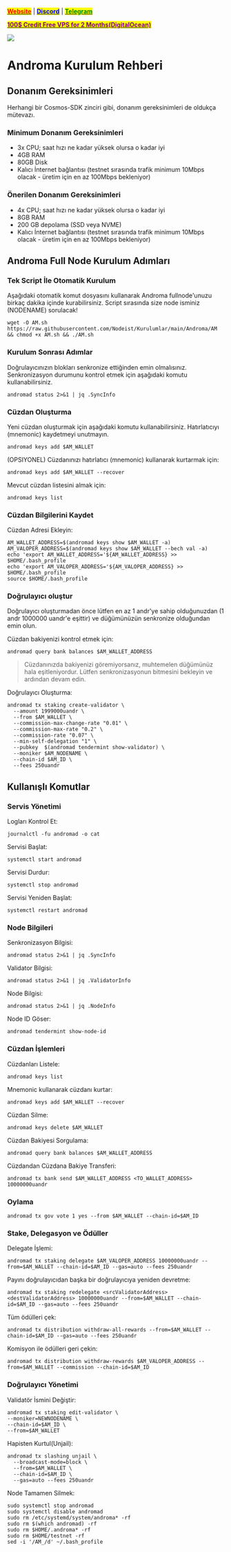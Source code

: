 &#x20;                                                       [<mark style="color:red;">**Website**</mark>](https://nodeist.net/) | [<mark style="color:blue;">**Discord**</mark>](https://discord.gg/ypx7mJ6Zzb) | [<mark style="color:green;">**Telegram**</mark>](https://t.me/noodeist)

&#x20;                                     [<mark style="color:purple;">**100$ Credit Free VPS for 2 Months(DigitalOcean)**</mark>](https://www.digitalocean.com/?refcode=410c988c8b3e&utm_campaign=Referral_Invite&utm_medium=Referral_Program&utm_source=badge)

![](https://i.hizliresim.com/nag1291.png)

# Androma Kurulum Rehberi
## Donanım Gereksinimleri
Herhangi bir Cosmos-SDK zinciri gibi, donanım gereksinimleri de oldukça mütevazı.

### Minimum Donanım Gereksinimleri
 - 3x CPU; saat hızı ne kadar yüksek olursa o kadar iyi
 - 4GB RAM
 - 80GB Disk
 - Kalıcı İnternet bağlantısı (testnet sırasında trafik minimum 10Mbps olacak - üretim için en az 100Mbps bekleniyor)

### Önerilen Donanım Gereksinimleri
 - 4x CPU; saat hızı ne kadar yüksek olursa o kadar iyi
 - 8GB RAM
 - 200 GB depolama (SSD veya NVME)
 - Kalıcı İnternet bağlantısı (testnet sırasında trafik minimum 10Mbps olacak - üretim için en az 100Mbps bekleniyor)

## Androma Full Node Kurulum Adımları
### Tek Script İle Otomatik Kurulum
Aşağıdaki otomatik komut dosyasını kullanarak Androma fullnode'unuzu birkaç dakika içinde kurabilirsiniz.
Script sırasında size node isminiz (NODENAME) sorulacak!


```
wget -O AM.sh https://raw.githubusercontent.com/Nodeist/Kurulumlar/main/Androma/AM && chmod +x AM.sh && ./AM.sh
```

### Kurulum Sonrası Adımlar

Doğrulayıcınızın blokları senkronize ettiğinden emin olmalısınız.
Senkronizasyon durumunu kontrol etmek için aşağıdaki komutu kullanabilirsiniz.
```
andromad status 2>&1 | jq .SyncInfo
```

### Cüzdan Oluşturma
Yeni cüzdan oluşturmak için aşağıdaki komutu kullanabilirsiniz. Hatırlatıcıyı (mnemonic) kaydetmeyi unutmayın.
```
andromad keys add $AM_WALLET
```

(OPSIYONEL) Cüzdanınızı hatırlatıcı (mnemonic) kullanarak kurtarmak için:
```
andromad keys add $AM_WALLET --recover
```

Mevcut cüzdan listesini almak için:
```
andromad keys list
```

### Cüzdan Bilgilerini Kaydet
Cüzdan Adresi Ekleyin:
```
AM_WALLET_ADDRESS=$(andromad keys show $AM_WALLET -a)
AM_VALOPER_ADDRESS=$(andromad keys show $AM_WALLET --bech val -a)
echo 'export AM_WALLET_ADDRESS='${AM_WALLET_ADDRESS} >> $HOME/.bash_profile
echo 'export AM_VALOPER_ADDRESS='${AM_VALOPER_ADDRESS} >> $HOME/.bash_profile
source $HOME/.bash_profile
```


### Doğrulayıcı oluştur
Doğrulayıcı oluşturmadan önce lütfen en az 1 andr'ye sahip olduğunuzdan (1 andr 1000000 uandr'e eşittir) ve düğümünüzün senkronize olduğundan emin olun.

Cüzdan bakiyenizi kontrol etmek için:
```
andromad query bank balances $AM_WALLET_ADDRESS
```
> Cüzdanınızda bakiyenizi göremiyorsanız, muhtemelen düğümünüz hala eşitleniyordur. Lütfen senkronizasyonun bitmesini bekleyin ve ardından devam edin.

Doğrulayıcı Oluşturma:
```
andromad tx staking create-validator \
  --amount 1999000uandr \
  --from $AM_WALLET \
  --commission-max-change-rate "0.01" \
  --commission-max-rate "0.2" \
  --commission-rate "0.07" \
  --min-self-delegation "1" \
  --pubkey  $(andromad tendermint show-validator) \
  --moniker $AM_NODENAME \
  --chain-id $AM_ID \
  --fees 250uandr
```



## Kullanışlı Komutlar
### Servis Yönetimi
Logları Kontrol Et:
```
journalctl -fu andromad -o cat
```

Servisi Başlat:
```
systemctl start andromad
```

Servisi Durdur:
```
systemctl stop andromad
```

Servisi Yeniden Başlat:
```
systemctl restart andromad
```

### Node Bilgileri
Senkronizasyon Bilgisi:
```
andromad status 2>&1 | jq .SyncInfo
```

Validator Bilgisi:
```
andromad status 2>&1 | jq .ValidatorInfo
```

Node Bilgisi:
```
andromad status 2>&1 | jq .NodeInfo
```

Node ID Göser:
```
andromad tendermint show-node-id
```

### Cüzdan İşlemleri
Cüzdanları Listele:
```
andromad keys list
```

Mnemonic kullanarak cüzdanı kurtar:
```
andromad keys add $AM_WALLET --recover
```

Cüzdan Silme:
```
andromad keys delete $AM_WALLET
```

Cüzdan Bakiyesi Sorgulama:
```
andromad query bank balances $AM_WALLET_ADDRESS
```

Cüzdandan Cüzdana Bakiye Transferi:
```
andromad tx bank send $AM_WALLET_ADDRESS <TO_WALLET_ADDRESS> 10000000uandr
```

### Oylama
```
andromad tx gov vote 1 yes --from $AM_WALLET --chain-id=$AM_ID
```

### Stake, Delegasyon ve Ödüller
Delegate İşlemi:
```
andromad tx staking delegate $AM_VALOPER_ADDRESS 10000000uandr --from=$AM_WALLET --chain-id=$AM_ID --gas=auto --fees 250uandr
```

Payını doğrulayıcıdan başka bir doğrulayıcıya yeniden devretme:
```
andromad tx staking redelegate <srcValidatorAddress> <destValidatorAddress> 10000000uandr --from=$AM_WALLET --chain-id=$AM_ID --gas=auto --fees 250uandr
```

Tüm ödülleri çek:
```
andromad tx distribution withdraw-all-rewards --from=$AM_WALLET --chain-id=$AM_ID --gas=auto --fees 250uandr
```

Komisyon ile ödülleri geri çekin:
```
andromad tx distribution withdraw-rewards $AM_VALOPER_ADDRESS --from=$AM_WALLET --commission --chain-id=$AM_ID
```

### Doğrulayıcı Yönetimi
Validatör İsmini Değiştir:
```
andromad tx staking edit-validator \
--moniker=NEWNODENAME \
--chain-id=$AM_ID \
--from=$AM_WALLET
```

Hapisten Kurtul(Unjail):
```
andromad tx slashing unjail \
  --broadcast-mode=block \
  --from=$AM_WALLET \
  --chain-id=$AM_ID \
  --gas=auto --fees 250uandr
```


Node Tamamen Silmek:
```
sudo systemctl stop andromad
sudo systemctl disable andromad
sudo rm /etc/systemd/system/androma* -rf
sudo rm $(which andromad) -rf
sudo rm $HOME/.androma* -rf
sudo rm $HOME/testnet -rf
sed -i '/AM_/d' ~/.bash_profile
```
